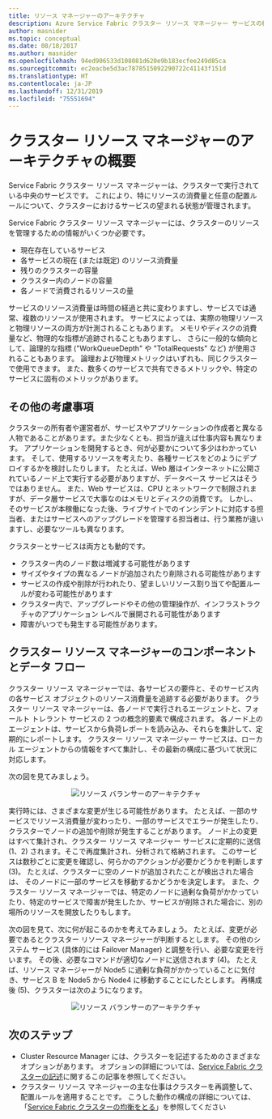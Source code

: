 ```yaml
---
title: リソース マネージャーのアーキテクチャ
description: Azure Service Fabric クラスター リソース マネージャー サービスの概要とアーキテクチャ情報。
author: masnider
ms.topic: conceptual
ms.date: 08/18/2017
ms.author: masnider
ms.openlocfilehash: 94ed906533d108081d620e9b183ecfee249d85ca
ms.sourcegitcommit: ec2eacbe5d3ac7878515092290722c41143f151d
ms.translationtype: HT
ms.contentlocale: ja-JP
ms.lasthandoff: 12/31/2019
ms.locfileid: "75551694"
---
```

# <a name="cluster-resource-manager-architecture-overview"></a>クラスター リソース マネージャーのアーキテクチャの概要
Service Fabric クラスター リソース マネージャーは、クラスターで実行されている中央のサービスです。 これにより、特にリソースの消費量と任意の配置ルールについて、クラスターにおけるサービスの望まれる状態が管理されます。 

Service Fabric クラスター リソース マネージャーには、クラスターのリソースを管理するための情報がいくつか必要です。

- 現在存在しているサービス
- 各サービスの現在 (または既定) のリソース消費量 
- 残りのクラスターの容量 
- クラスター内のノードの容量 
- 各ノードで消費されるリソースの量

サービスのリソース消費量は時間の経過と共に変わりますし、サービスでは通常、複数のリソースが使用されます。 サービスによっては、実際の物理リソースと物理リソースの両方が計測されることもあります。 メモリやディスクの消費量など、物理的な指標が追跡されることもありますし、 さらに一般的な傾向として、論理的な指標 ("WorkQueueDepth" や "TotalRequests" など) が使用されることもあります。 論理および物理メトリックはいずれも、同じクラスターで使用できます。 また、数多くのサービスで共有できるメトリックや、特定のサービスに固有のメトリックがあります。

## <a name="other-considerations"></a>その他の考慮事項
クラスターの所有者や運営者が、サービスやアプリケーションの作成者と異なる人物であることがあります。また少なくとも、担当が違えば仕事内容も異なります。 アプリケーションを開発するとき、何が必要かについて多少はわかっています。 そして、使用するリソースを考えたり、各種サービスをどのようにデプロイするかを検討したりします。 たとえば、Web 層はインターネットに公開されているノード上で実行する必要がありますが、データベース サービスはそうではありません。 また、Web サービスは、CPU とネットワークで制限されますが、データ層サービスで大事なのはメモリとディスクの消費です。 しかし、そのサービスが本稼働になった後、ライブサイトでのインシデントに対応する担当者、またはサービスへのアップグレードを管理する担当者は、行う業務が違いますし、必要なツールも異なります。 

クラスターとサービスは両方とも動的です。

- クラスター内のノード数は増減する可能性があります
- サイズやタイプの異なるノードが追加されたり削除される可能性があります
- サービスの作成や削除が行われたり、望ましいリソース割り当てや配置ルールが変わる可能性があります
- クラスター内で、アップグレードやその他の管理操作が、インフラストラクチャのアプリケーション レベルで展開される可能性があります
- 障害がいつでも発生する可能性があります。

## <a name="cluster-resource-manager-components-and-data-flow"></a>クラスター リソース マネージャーのコンポーネントとデータ フロー
クラスター リソース マネージャーでは、各サービスの要件と、そのサービス内の各サービス オブジェクトのリソース消費量を追跡する必要があります。 クラスター リソース マネージャーは、各ノードで実行されるエージェントと、フォールト トレラント サービスの 2 つの概念的要素で構成されます。 各ノード上のエージェントは、サービスから負荷レポートを読み込み、それらを集計して、定期的にレポートします。 クラスター リソース マネージャー サービスは、ローカル エージェントからの情報をすべて集計し、その最新の構成に基づいて状況に対応します。

次の図を見てみましょう。

<center>

![リソース バランサーのアーキテクチャ][Image1]
</center>

実行時には、さまざまな変更が生じる可能性があります。 たとえば、一部のサービスでリソース消費量が変わったり、一部のサービスでエラーが発生したり、クラスターでノードの追加や削除が発生することがあります。 ノード上の変更はすべて集計され、クラスター リソース マネージャー サービスに定期的に送信 (1、2) されます。そこで再度集計され、分析されて格納されます。 このサービスは数秒ごとに変更を確認し、何らかのアクションが必要かどうかを判断します (3)。 たとえば、クラスターに空のノードが追加されたことが検出された場合は、 そのノードに一部のサービスを移動するかどうかを決定します。 また、クラスター リソース マネージャーでは、特定のノードに過剰な負荷がかかっていたり、特定のサービスで障害が発生したか、サービスが削除された場合に、別の場所のリソースを開放したりもします。

次の図を見て、次に何が起こるのかを考えてみましょう。 たとえば、変更が必要であるとクラスター リソース マネージャーが判断するとします。 その他のシステム サービス (具体的には Failover Manager) と調整を行い、必要な変更を行います。 その後、必要なコマンドが適切なノードに送信されます (4)。 たとえば、リソース マネージャーが Node5 に過剰な負荷がかかっていることに気付き、サービス B を Node5 から Node4 に移動することにしたとします。 再構成後 (5)、クラスターは次のようになります。

<center>

![リソース バランサーのアーキテクチャ][Image2]
</center>

## <a name="next-steps"></a>次のステップ
- Cluster Resource Manager には、クラスターを記述するためのさまざまなオプションがあります。 オプションの詳細については、[Service Fabric クラスターの記述](./service-fabric-cluster-resource-manager-cluster-description.md)に関するこの記事を参照してください。
- クラスター リソース マネージャーの主な仕事はクラスターを再調整して、配置ルールを適用することです。 こうした動作の構成の詳細については、「[Service Fabric クラスターの均衡をとる](./service-fabric-cluster-resource-manager-balancing.md)」を参照してください

[Image1]:./media/service-fabric-cluster-resource-manager-architecture/Service-Fabric-Resource-Manager-Architecture-Activity-1.png
[Image2]:./media/service-fabric-cluster-resource-manager-architecture/Service-Fabric-Resource-Manager-Architecture-Activity-2.png
